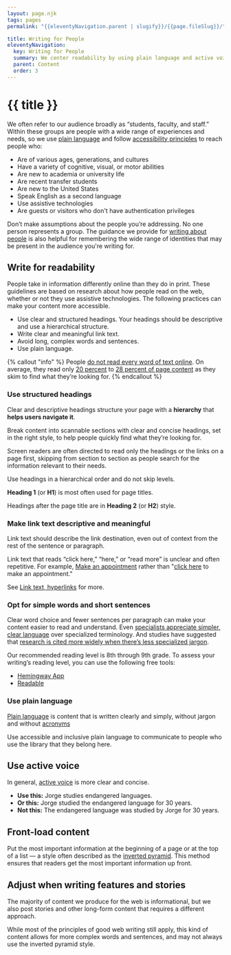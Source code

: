```yaml
---
layout: page.njk
tags: pages
permalink: "{{eleventyNavigation.parent | slugify}}/{{page.fileSlug}}/"

title: Writing for People
eleventyNavigation:
  key: Writing for People
  summary: We center readability by using plain language and active voice, among other strategies.
  parent: Content
  order: 3
---
```


# {{ title }}

We often refer to our audience broadly as “students, faculty, and staff.” Within these groups are people with a wide range of experiences and needs, so we use [plain language](/content/writing-for-people/#use-plain-language) and follow [accessibility principles](/foundations/accessibility-and-inclusive-design/) to reach people who:

* Are of various ages, generations, and cultures  
* Have a variety of cognitive, visual, or motor abilities
* Are new to academia or university life  
* Are recent transfer students  
* Are new to the United States
* Speak English as a second language
* Use assistive technologies
* Are guests or visitors who don't have authentication privileges

Don’t make assumptions about the people you’re addressing. No one person represents a group. The guidance we provide for [writing about people](/content/writing-about-people/) is also helpful for remembering the wide range of identities that may be present in the audience you're writing for.

## Write for readability

People take in information differently online than they do in print. These guidelines are based on research about how people read on the web, whether or not they use assistive technologies. The following practices can make your content more accessible.

* Use clear and structured headings. Your headings should be descriptive and use a hierarchical structure.  
* Write clear and meaningful link text.
* Avoid long, complex words and sentences.
* Use plain language.

{% callout "info" %}
People [do not read every word of text online](https://www.nngroup.com/articles/how-users-read-on-the-web/). On average, they read only [20 percent](https://www.nngroup.com/articles/how-little-do-users-read/) to [28 percent of page content](http://www.nngroup.com/articles/website-reading/) as they skim to find what they’re looking for.
{% endcallout %}

### Use structured headings

Clear and descriptive headings structure your page with a **hierarchy** that **helps users navigate it**.

Break content into scannable sections with clear and concise headings, set in the right style, to help people quickly find what they’re looking for.

Screen readers are often directed to read only the headings or the links on a page first, skipping from section to section as people search for the information relevant to their needs.

Use headings in a hierarchical order and do not skip levels.

**Heading 1** (or **H1**) is most often used for page titles.

Headings after the page title are in **Heading 2** (or **H2**) style.  

### Make link text descriptive and meaningful

Link text should describe the link destination, even out of context from the rest of the sentence or paragraph.

Link text that reads “click here,” “here,” or “read more” is unclear and often repetitive. For example, [Make an appointment](https://umich.libcal.com/appointments/rwelzenb) rather than "[click here](https://umich.libcal.com/appointments/rwelzenb) to make an appointment."

See [Link text, hyperlinks](/content/grammar-and-style/#link-text-hyperlinks) for more.

### Opt for simple words and short sentences

Clear word choice and fewer sentences per paragraph can make your content easier to read and understand. Even [specialists appreciate simpler, clear language](https://www.gov.uk/guidance/content-design/writing-for-gov-uk) over specialized terminology. And studies have suggested that [research is cited more widely when there’s less specialized jargon](https://www.nytimes.com/2021/04/09/science/science-jargon-caves.html).

Our recommended reading level is 8th through 9th grade. To assess your writing’s reading level, you can use the following free tools:

* [Hemingway App](https://hemingwayapp.com/)  
* [Readable](https://readable.com/)

### Use plain language

[Plain language](https://readabilityguidelines.co.uk/clear-language/plain-english/) is content that is written clearly and simply, without jargon and without [acronyms](/content/grammar-and-style/#acronyms-and-abbreviations)

Use accessible and inclusive plain language to communicate to people who use the library that they belong here.

## Use active voice

In general, [active voice](https://www.grammarly.com/blog/active-vs-passive-voice/) is more clear and concise.

* **Use this:** Jorge studies endangered languages.  
* **Or this:** Jorge studied the endangered language for 30 years.  
* **Not this:** The endangered language was studied by Jorge for 30 years.

## Front-load content

Put the most important information at the beginning of a page or at the top of a list — a style often described as the [inverted pyramid](https://en.wikipedia.org/wiki/Inverted_pyramid_\(journalism\)). This method ensures that readers get the most important information up front.

## Adjust when writing features and stories

The majority of content we produce for the web is informational, but we also post stories and other long-form content that requires a different approach.

While most of the principles of good web writing still apply, this kind of content allows for more complex words and sentences, and may not always use the inverted pyramid style.
